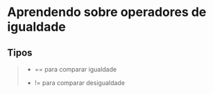 # Aprendendo sobre operadores de igualdade

## Tipos

> - == para comparar igualdade
>
> - != para comparar desigualdade
>
